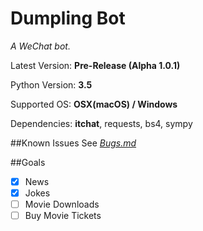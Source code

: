 # Dumpling Bot

*A WeChat bot.*

Latest Version: **Pre-Release (Alpha 1.0.1)**

Python Version: **3.5**

Supported OS: **OSX(macOS) / Windows**

Dependencies: **itchat**, requests, bs4, sympy

##Known Issues
See *[Bugs.md](https://github.com/yu-george/Dumpling-Bot/blob/master/Bugs.md)*

##Goals
- [x] News
- [x] Jokes
- [ ] Movie Downloads
- [ ] Buy Movie Tickets
